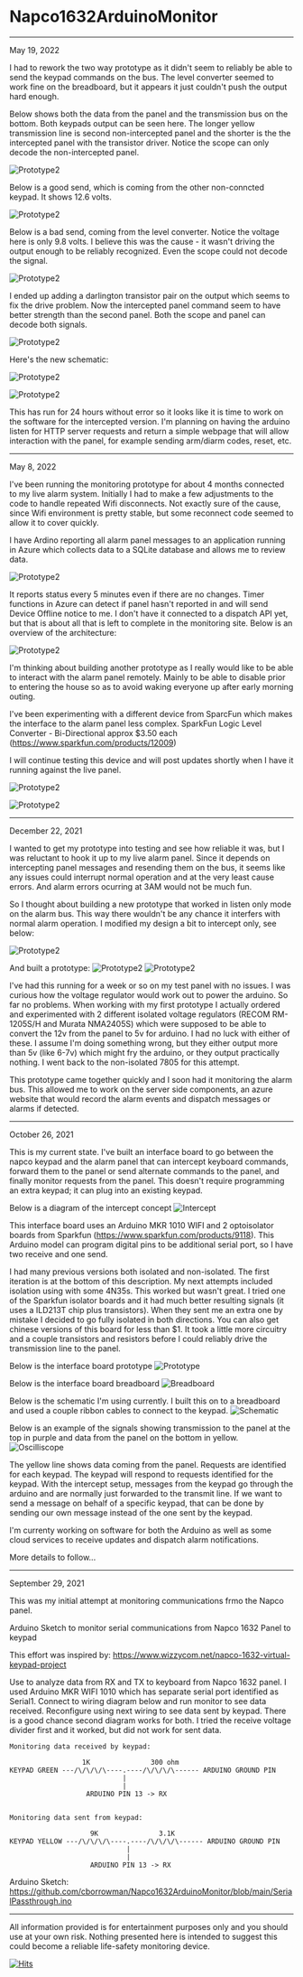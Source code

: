 # Napco1632ArduinoMonitor

------------------------------------------------------------------------------
May 19, 2022

I had to rework the two way prototype as it didn't seem to reliably be able to send the keypad commands on the bus. The level converter seemed to work fine on the breadboard, but it appears it just couldn't push the output hard enough.

Below shows both the data from the panel and the transmission bus on the bottom. Both keypads output can be seen here. The longer yellow transmission line is second non-intercepted panel and the shorter is the the intercepted panel with the transistor driver. Notice the scope can only decode the non-intercepted panel.

![Prototype2](https://github.com/cborrowman/Napco1632ArduinoMonitor/blob/main/images/sends.png)

Below is a good send, which is coming from the other non-conncted keypad. It shows 12.6 volts.

![Prototype2](https://github.com/cborrowman/Napco1632ArduinoMonitor/blob/main/images/good%20send.png)

Below is a bad send, coming from the level converter. Notice the voltage here is only 9.8 volts. I believe this was the cause - it wasn't driving the output enough to be reliably recognized. Even the scope could not decode the signal.

![Prototype2](https://github.com/cborrowman/Napco1632ArduinoMonitor/blob/main/images/bad%20send.png)

I ended up adding a darlington transistor pair on the output which seems to fix the drive problem. Now the intercepted panel command seem to have better strength than the second panel. Both the scope and panel can decode both signals.

![Prototype2](https://github.com/cborrowman/Napco1632ArduinoMonitor/blob/main/images/with%20trans%20output.png)

Here's the new schematic:

![Prototype2](https://github.com/cborrowman/Napco1632ArduinoMonitor/blob/main/images/SparkFunLevelWithOutputTrans.png)

![Prototype2](https://github.com/cborrowman/Napco1632ArduinoMonitor/blob/main/images/prototype3.jpeg)

This has run for 24 hours without error so it looks like it is time to work on the software for the intercepted version. I'm planning on having the arduino listen for HTTP server requests and return a simple webpage that will allow interaction with the panel, for example sending arm/diarm codes, reset, etc.

------------------------------------------------------------------------------
May 8, 2022

I've been running the monitoring prototype for about 4 months connected to my live alarm system. Initially I had to make a few adjustments to the code to handle repeated Wifi disconnects. Not exactly sure of the cause, since Wifi environment is pretty stable, but some reconnect code seemed to allow it to cover quickly.  

I have Ardino reporting all alarm panel messages to an application running in Azure which collects data to a SQLite database and allows me to review data. 

![Prototype2](https://github.com/cborrowman/Napco1632ArduinoMonitor/blob/main/images/alarm%20website.png)

It reports status every 5 minutes even if there are no changes. Timer functions in Azure can detect if panel hasn't reported in and will send Device Offline notice to me. I don't have it connected to a dispatch API yet, but that is about all that is left to complete in the monitoring site. Below is an overview of the architecture:

![Prototype2](https://github.com/cborrowman/Napco1632ArduinoMonitor/blob/main/images/system%20architecture.png)

I'm thinking about building another prototype as I really would like to be able to interact with the alarm panel remotely. Mainly to be able to disable prior to entering the house so as to avoid waking everyone up after early morning outing.

I've been experimenting with a different device from SparcFun which makes the interface to the alarm panel less complex. SparkFun Logic Level Converter - Bi-Directional approx $3.50 each (https://www.sparkfun.com/products/12009)

I will continue testing this device and will post updates shortly when I have it running against the live panel.

![Prototype2](https://github.com/cborrowman/Napco1632ArduinoMonitor/blob/main/images/SparkFun%20LCTwo%20RX.png)

![Prototype2](https://github.com/cborrowman/Napco1632ArduinoMonitor/blob/main/images/SDS00007.png)

------------------------------------------------------------------------------
December 22, 2021

I wanted to get my prototype into testing and see how reliable it was, but I was reluctant to hook it up to my live alarm panel. Since it depends on intercepting panel messages and resending them on the bus, it seems like any issues could interrupt normal operation and at the very least cause errors. And alarm errors ocurring at 3AM would not be much fun. 

So I thought about building a new prototype that worked in listen only mode on the alarm bus. This way there wouldn't be any chance it interfers with normal alarm operation. I modified my design a bit to intercept only, see below:

![Prototype2](https://github.com/cborrowman/Napco1632ArduinoMonitor/blob/main/images/prototype2schematic.png)

And built a prototype:
![Prototype2](https://github.com/cborrowman/Napco1632ArduinoMonitor/blob/main/images/proto2front.jpeg)
![Prototype2](https://github.com/cborrowman/Napco1632ArduinoMonitor/blob/main/images/proto2back.jpeg)

I've had this running for a week or so on my test panel with no issues. I was curious how the voltage regulator would work out to power the arduino. So far no problems. When working with my first prototype I actually ordered and experimented with 2 different isolated voltage regulators (RECOM RM-1205S/H and Murata NMA2405S) which were supposed to be able to convert the 12v from the panel to 5v for arduino.  I had no luck with either of these. I assume I'm doing something wrong, but they either output more than 5v (like 6-7v) which might fry the arduino, or they output practically nothing. I went back to the non-isolated 7805 for this attempt.

This prototype came together quickly and I soon had it monitoring the alarm bus. This allowed me to work on the server side components, an azure website that would record the alarm events and dispatch messages or alarms if detected. 


------------------------------------------------------------------------------
October 26, 2021

This is my current state. I've built an interface board to go between the napco keypad and the alarm panel
that can intercept keyboard commands, forward them to the panel or send alternate commands to the panel, and finally monitor requests from the panel. This doesn't require programming an extra keypad; it can plug into an existing keypad.

Below is a diagram of the intercept concept
![Intercept](https://github.com/cborrowman/Napco1632ArduinoMonitor/blob/main/images/Intercept%20Diagram.png)

This interface board uses an Arduino MKR 1010 WIFI and 2 optoisolator boards from Sparkfun (https://www.sparkfun.com/products/9118). This Arduino model can program digital pins to be additional serial port, so I have two receive and one send.

I had many previous versions both isolated and non-isolated. The first iteration is at the bottom of this description. My next attempts included isolation using with some 4N35s. This worked but wasn't great. I tried one of the Sparkfun isolator boards and it had much better resulting signals (it uses a ILD213T chip plus transistors). When they sent me an extra one by mistake I decided to go fully isolated in both directions. You can also get chinese versions of this board for less than $1. It took a little more circuitry and a couple transistors and resistors before I could reliably drive the transmission line to the panel. 

Below is the interface board prototype
![Prototype](https://github.com/cborrowman/Napco1632ArduinoMonitor/blob/main/images/prototype.jpeg)

Below is the interface board breadboard
![Breadboard](https://github.com/cborrowman/Napco1632ArduinoMonitor/blob/main/images/breadboard.jpeg)

Below is the schematic I'm using currently. I built this on to a breadboard and used a couple ribbon cables to connect to the keypad.
![Schematic](https://github.com/cborrowman/Napco1632ArduinoMonitor/blob/main/images/Napco%20Intercept%20Module%20using%20Sparkfun%20Optoisolator%20Schematic.png)

Below is an example of the signals showing transmission to the panel at the top in purple and data from the panel on the bottom in yellow. 
![Oscilliscope](https://github.com/cborrowman/Napco1632ArduinoMonitor/blob/main/images/Napco%20Alarm%20RX%20TX.png)

The yellow line shows data coming from the panel. Requests are identified for each keypad. The keypad will respond to requests identified for the keypad. With the intercept setup, messages from the keypad go through the arduino and are normally just forwarded to the transmit line. If we want to send a message on behalf of a specific keypad, that can be done by sending our own message instead of the one sent by the keypad. 

I'm currenty working on software for both the Arduino as well as some cloud services to receive updates and dispatch alarm notifications.

More details to follow...

------------------------------------------------------------------------------
September 29, 2021

This was my initial attempt at monitoring communications frmo the Napco panel.

Arduino Sketch to monitor serial communications from Napco 1632 Panel to keypad

This effort was inspired by: https://www.wizzycom.net/napco-1632-virtual-keypad-project

Use to analyze data from RX and TX to keyboard from Napco 1632 panel. I used Arduino MKR WIFI 1010 which has separate serial port identified as Serial1. Connect to wiring diagram below and run monitor to see data received. Reconfigure using next wiring to see data sent by keypad. There is a good chance second diagram works for both. I tried the receive voltage divider first and it worked, but did not work for sent data.

    Monitoring data received by keypad:

                      1K               300 ohm
    KEYPAD GREEN ---/\/\/\/\----.----/\/\/\/\------ ARDUINO GROUND PIN 
                                |
                                |
                       ARDUINO PIN 13 -> RX
                   
                   
    Monitoring data sent from keypad:

                        9K               3.1K
    KEYPAD YELLOW ---/\/\/\/\----.----/\/\/\/\------ ARDUINO GROUND PIN 
                                 |
                                 |
                        ARDUINO PIN 13 -> RX

Arduino Sketch: https://github.com/cborrowman/Napco1632ArduinoMonitor/blob/main/SerialPassthrough.ino



------------------------------------------------------------------------------
All information provided is for entertainment purposes only and you should use at your own risk. Nothing presented here is intended to suggest this could become a reliable life-safety monitoring device. 

<!--  https://hits.seeyoufarm.com/#badge  -->
[![Hits](https://hits.seeyoufarm.com/api/count/incr/badge.svg?url=https%3A%2F%2Fgithub.com%2Fcborrowman%2FNapco1632ArduinoMonitor&count_bg=%2379C83D&title_bg=%23555555&icon=&icon_color=%23E7E7E7&title=hits&edge_flat=false)](https://hits.seeyoufarm.com)
